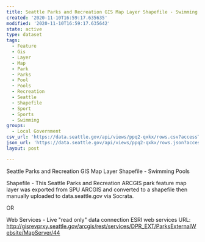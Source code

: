 ```yaml
---
title: Seattle Parks and Recreation GIS Map Layer Shapefile - Swimming Pools
created: '2020-11-10T16:59:17.635635'
modified: '2020-11-10T16:59:17.635642'
state: active
type: dataset
tags:
  - Feature
  - Gis
  - Layer
  - Map
  - Park
  - Parks
  - Pool
  - Pools
  - Recreation
  - Seattle
  - Shapefile
  - Sport
  - Sports
  - Swimming
groups:
  - Local Government
csv_url: 'https://data.seattle.gov/api/views/ppq2-qxkx/rows.csv?accessType=DOWNLOAD'
json_url: 'https://data.seattle.gov/api/views/ppq2-qxkx/rows.json?accessType=DOWNLOAD'
layout: post

---
```

Seattle Parks and Recreation GIS Map Layer Shapefile - Swimming Pools

Shapefile - This Seattle Parks and Recreation ARCGIS park feature map layer was exported from SPU ARCGIS and converted to a shapefile then manually uploaded to data.seattle.gov via Socrata.

OR

Web Services - Live "read only" data connection ESRI web services URL: http://gisrevprxy.seattle.gov/arcgis/rest/services/DPR_EXT/ParksExternalWebsite/MapServer/44
